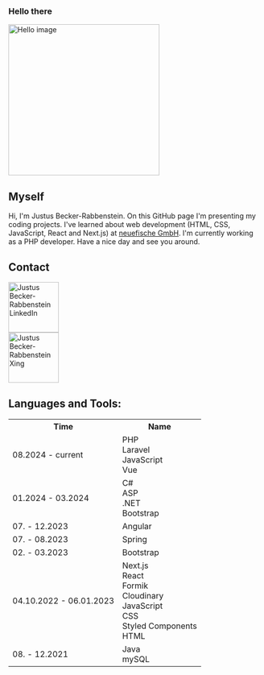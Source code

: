 ### Hello there
<img src="https://storage.prompt-hunt.workers.dev/clffao2vd000rl70811khgrrc_1" width="300px" alt="Hello image" />
  
## Myself
<p>
Hi, I'm Justus Becker-Rabbenstein. On this GitHub page I'm presenting my coding projects. I've learned about web development (HTML, CSS, JavaScript, React and Next.js) at <a href="https://www.neuefische.de/">neuefische GmbH</a>. 
I'm currently working as a PHP developer.
Have a nice day and see you around.
</p>
  
## Contact
<div>
    <a href="https://de.linkedin.com/in/justus-becker-rabbenstein-b33b07177">
      <img alt="Justus Becker-Rabbenstein LinkedIn" width="100rem" src="https://upload.wikimedia.org/wikipedia/commons/4/4e/LinkedIn_Logo_%28with_%C2%AE%29.svg" />
    </a>
  <br />
    <a href="https://www.xing.com/profile/Justus_BeckerRabbenstein">
      <img alt="Justus Becker-Rabbenstein Xing" width="100rem" src="https://upload.wikimedia.org/wikipedia/commons/b/b4/Xing_logo.svg" />
    </a> 
</div>

## Languages and Tools:
<table>
  <tr>
    <th>Time</th>
    <th>Name</th>
  </tr>
    <tr>
    <td>08.2024 - current</td>
    <td>
      PHP
      <br />
      Laravel
      <br />
      JavaScript      
      <br />
      Vue
    </td>
  </tr>
    <tr>
    <td>01.2024 - 03.2024</td>
    <td>
      C#
      <br />
      ASP
      <br />
      .NET
      <br />
      Bootstrap
    </td>
  </tr>
  <tr>
    <td>07. - 12.2023</td>
    <td>Angular</td>
  </tr>
  <tr>
    <td>07. - 08.2023</td>
    <td>
      Spring
    </td>
  </tr>
  <tr>
    <td>02. - 03.2023</td>
    <td>Bootstrap</td>
  </tr>
  <tr>
    <td>
      04.10.2022 - 06.01.2023
    </td>
    <td>
      Next.js
      <br />
      React
      <br />
      Formik
      <br />
      Cloudinary
      <br />
      JavaScript
      <br />
      CSS
      <br />
      Styled Components
      <br />
      HTML
    </td>
  </tr>
    <td>08. - 12.2021</td>
    <td>
      Java
      <br />
      mySQL
    </td>
  </tr>
</table>
